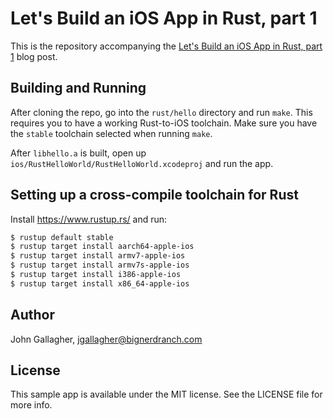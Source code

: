 # Let's Build an iOS App in Rust, part 1

This is the repository accompanying the [Let's Build an iOS App in Rust, part
1](https://www.bignerdranch.com/blog/building-an-ios-app-in-rust-part-1/) blog post.

## Building and Running

After cloning the repo, go into the `rust/hello` directory and run `make`. This
requires you to have a working Rust-to-iOS toolchain. Make sure you have the `stable` toolchain selected when running `make`.

After `libhello.a` is built, open up
`ios/RustHelloWorld/RustHelloWorld.xcodeproj` and run the app.

## Setting up a cross-compile toolchain for Rust

Install https://www.rustup.rs/ and run:

```sh
$ rustup default stable
$ rustup target install aarch64-apple-ios
$ rustup target install armv7-apple-ios
$ rustup target install armv7s-apple-ios
$ rustup target install i386-apple-ios
$ rustup target install x86_64-apple-ios
````

## Author

John Gallagher, jgallagher@bignerdranch.com

## License

This sample app is available under the MIT license. See the LICENSE file for
more info.

